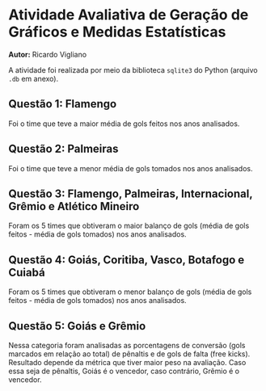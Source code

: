 # Atividade Avaliativa de Geração de Gráficos e Medidas Estatísticas

**Autor:** Ricardo Vigliano

A atividade foi realizada por meio da biblioteca `sqlite3` do Python (arquivo `.db` em anexo).

## Questão 1: Flamengo

Foi o time que teve a maior média de gols feitos nos anos analisados.

## Questão 2: Palmeiras

Foi o time que teve a menor média de gols tomados nos anos analisados.

## Questão 3: Flamengo, Palmeiras, Internacional, Grêmio e Atlético Mineiro

Foram os 5 times que obtiveram o maior balanço de gols (média de gols feitos - média de gols tomados) nos anos analisados.

## Questão 4: Goiás, Coritiba, Vasco, Botafogo e Cuiabá

Foram os 5 times que obtiveram o menor balanço de gols (média de gols feitos - média de gols tomados) nos anos analisados.

## Questão 5: Goiás e Grêmio

Nessa categoria foram analisadas as porcentagens de conversão (gols marcados em relação ao total) de pênaltis e de gols de falta (free kicks). Resultado depende da métrica que tiver maior peso na avaliação. Caso essa seja de pênaltis, Goiás é o vencedor, caso contrário, Grêmio é o vencedor. 
